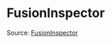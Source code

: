 # FusionInspector

Source: [FusionInspector](../../../csrc/device_lower/analysis/fused_reduction.cpp#L53)
